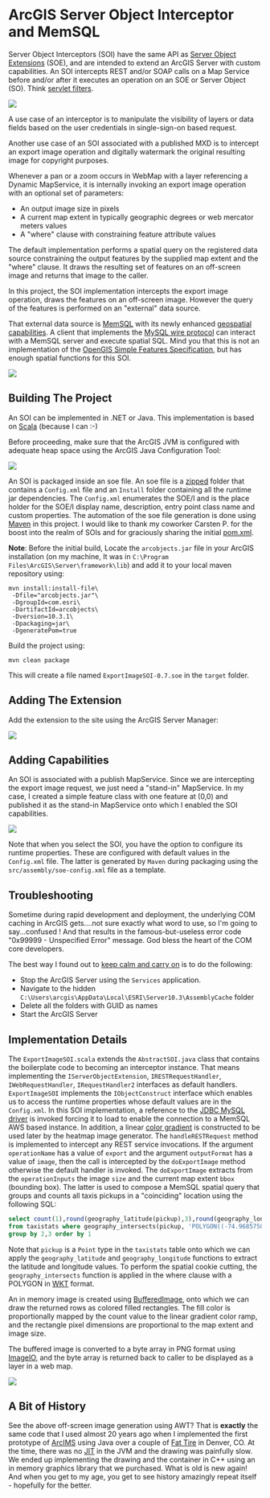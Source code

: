 # ArcGIS Server Object Interceptor and MemSQL

Server Object Interceptors (SOI) have the same API as [Server Object Extensions](http://resources.arcgis.com/en/help/main/10.1/index.html#//0154000004s5000000) (SOE), and
are intended to extend an ArcGIS Server with custom capabilities.
An SOI intercepts REST and/or SOAP calls on a Map Service before and/or after it executes an operation on an SOE or Server Object (SO).
Think [servlet filters](http://www.oracle.com/technetwork/java/filters-137243.html).

![](media/SOI_001.png)

A use case of an interceptor is to manipulate the visibility of layers or data fields based on the user credentials in single-sign-on based request.

Another use case of an SOI associated with a published MXD is to intercept an export image operation and digitally watermark the original resulting image for copyright purposes.

Whenever a pan or a zoom occurs in WebMap with a layer referencing a Dynamic MapService, it is internally invoking an export image operation with an optional set of parameters:

* An output image size in pixels
* A current map extent in typically geographic degrees or web mercator meters values
* A "where" clause with constraining feature attribute values

The default implementation performs a spatial query on the registered data source constraining the output features by the
supplied map extent and the "where" clause. It draws the resulting set of features on an off-screen image and returns that image to the caller.

In this project, the SOI implementation intercepts the export image operation, draws the features on an off-screen image. However the query of the features is performed on an "external" data source.

That external data source is [MemSQL](http://www.memsql.com/) with its newly enhanced [geospatial capabilities](http://blog.memsql.com/geospatial-intelligence/).
A client that implements the [MySQL wire protocol](http://dev.mysql.com/doc/internals/en/client-server-protocol.html) can interact with a MemSQL server and execute spatial SQL.
Mind you that this is not an implementation of the [OpenGIS Simple Features Specification](http://en.wikipedia.org/wiki/Simple_Features), but has enough spatial functions for this SOI.

![](media/SOI_002.png)

## Building The Project

An SOI can be implemented in .NET or Java. This implementation is based on [Scala](http://www.scala-lang.org/) (because I can :-)

Before proceeding, make sure that the ArcGIS JVM is configured with adequate heap space using the ArcGIS Java Configuration Tool:

![](media/javaconfigtool.png)

An SOI is packaged inside an soe file. An soe file is a [zipped](http://en.wikipedia.org/wiki/Zip_%28file_format%29) folder
that contains a `Config.xml` file and an `Install` folder containing all the runtime jar dependencies.
The `Config.xml` enumerates the SOE/I and is the place holder for the SOE/I display name, description, entry point class name and custom properties.
The automation of the soe file generation is done using [Maven](http://maven.apache.org/) in this project.
I would like to thank my coworker Carsten P. for the boost into the realm of SOIs and for graciously sharing the initial [pom.xml](http://maven.apache.org/pom.html).

**Note**: Before the initial build, Locate the `arcobjects.jar` file in your ArcGIS installation (on my machine, It was in `C:\Program Files\ArcGIS\Server\framework\lib`) and add it to your local maven repository using:

```
mvn install:install-file\
 -Dfile="arcobjects.jar"\
 -DgroupId=com.esri\
 -DartifactId=arcobjects\
 -Dversion=10.3.1\
 -Dpackaging=jar\
 -DgeneratePom=true
```

Build the project using:

```
mvn clean package
```

This will create a file named `ExportImageSOI-0.7.soe` in the `target` folder.

## Adding The Extension

Add the extension to the site using the ArcGIS Server Manager:

![](media/addext.png)

## Adding Capabilities

An SOI is associated with a publish MapService. Since we are intercepting the export image request, we just need a "stand-in" MapService.
In my case, I created a simple feature class with one feature at (0,0) and published it as the stand-in MapService onto which I enabled the SOI capabilities.

![](media/capabilities.png)

Note that when you select the SOI, you have the option to configure its runtime properties.
These are configured with default values in the `Config.xml` file.  The latter is generated by `Maven` during packaging using the `src/assembly/soe-config.xml` file as a template.

## Troubleshooting

Sometime during rapid development and deployment, the underlying COM caching in ArcGIS gets....not sure exactly what word to use, so I'm going to say...confused !
And that results in the famous-but-useless error code "0x99999 - Unspecified Error" message. God bless the heart of the COM core developers.

The best way I found out to [keep calm and carry on](http://en.wikipedia.org/wiki/Keep_Calm_and_Carry_On) is to do the following:

* Stop the ArcGIS Server using the `Services` application.
* Navigate to the hidden `C:\Users\arcgis\AppData\Local\ESRI\Server10.3\AssemblyCache` folder
* Delete all the folders with GUID as names
* Start the ArcGIS Server

## Implementation Details

The `ExportImageSOI.scala` extends the `AbstractSOI.java` class that contains the boilerplate code to becoming an interceptor instance.
That means implementing the `IServerObjectExtension`, `IRESTRequestHandler`, `IWebRequestHandler`, `IRequestHandler2` interfaces as default handlers.
`ExportImageSOI` implements the `IObjectConstruct` interface which enables us to access the runtime properties whose default values are in the `Config.xml`.
In this SOI implementation, a reference to the [JDBC MySQL driver](http://dev.mysql.com/downloads/connector/j/) is invoked forcing it to load to enable the connection to a MemSQL AWS based instance.
In addition, a linear [color gradient](http://en.wikipedia.org/wiki/Color_gradient) is constructed to be used later by the heatmap image generator.
The `handleRESTRequest` method is implemented to intercept any REST service invocations. If the argument `operationName` has a value of `export` and the argument `outputFormat` has a value of `image`, then
the call is intercepted by the `doExportImage` method otherwise the default handler is invoked.
The `doExportImage` extracts from the `operationInputs` the image `size` and the current map extent `bbox` (bounding box).
The latter is used to compose a MemSQL spatial query that groups and counts all taxis pickups in a "coinciding" location using the following SQL:

```sql
select count(1),round(geography_latitude(pickup),3),round(geography_longitude(pickup),3)
from taxistats where geography_intersects(pickup, 'POLYGON((-74.96857503 40.79939298,...))')
group by 2,3 order by 1
```

Note that `pickup` is a `Point` type in the `taxistats` table onto which we can apply the `geography_latitude` and `geography_longitude`
functions to extract the latitude and longitude values. To perform the spatial cookie cutting, the `geography_intersects` function is applied in the
where clause with a POLYGON in [WKT](http://en.wikipedia.org/wiki/Well-known_text) format.

An in memory image is created using [BufferedImage](http://docs.oracle.com/javase/7/docs/api/java/awt/image/BufferedImage.html), onto which
we can draw the returned rows as colored filled rectangles.  The fill color is proportionally mapped by the count value to the linear gradient
color ramp, and the rectangle pixel dimensions are proportional to the map extent and image size.

The buffered image is converted to a byte array in PNG format using [ImageIO](http://docs.oracle.com/javase/7/docs/api/javax/imageio/ImageIO.html), and the byte array is returned back to caller to be displayed as a layer in a web map.

![](media/webmap.png)

## A Bit of History

See the above off-screen image generation using AWT? That is **exactly** the same code that I used almost 20 years ago when I implemented
the first prototype of [ArcIMS](http://en.wikipedia.org/wiki/ArcIMS) using Java over a couple of [Fat Tire](http://www.newbelgium.com/beer/detail.aspx?id=7c5b394b-d7b7-486a-ac9a-316256a7b0ee) in Denver, CO.
At the time, there was no [JIT](http://en.wikipedia.org/wiki/Just-in-time_compilation) in the JVM and the drawing was painfully slow.
We ended up implementing the drawing and the container in C++ using an in memory graphics library that we purchased.
What is old is new again! And when you get to my age, you get to see history amazingly repeat itself - hopefully for the better.
